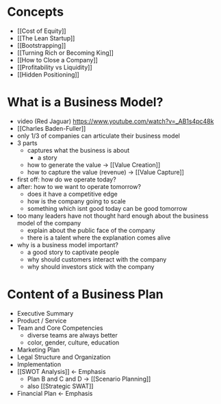# Concepts
- [[Cost of Equity]]
- [[The Lean Startup]]
- [[Bootstrapping]]
- [[Turning Rich or Becoming King]]
- [[How to Close a Company]]
- [[Profitability vs Liquidity]]
- [[Hidden Positioning]]
# What is a Business Model?
- video (Red Jaguar) https://www.youtube.com/watch?v=_AB1s4pc48k
- [[Charles Baden-Fuller]]
- only 1/3 of companies can articulate their business model
- 3 parts
	- captures what the business is about
		- a story
	- how to generate the value -> [[Value Creation]]
	- how to capture the value (revenue) -> [[Value Capture]]
 - first off: how do we operate today?
 - after: how to we want to operate tomorrow?
	 - does it have a competitive edge
	 - how is the company going to scale
	 - something which isnt good today can be good tomorrow
- too many leaders have not thought hard enough about the business model of the company
	- explain about the public face of the company
	- there is a talent where the explanation comes alive
- why is a business model important?
	- a good story to captivate people
	- why should customers interact with the company
	- why should investors stick with the company

# Content of a Business Plan
- Executive Summary
- Product / Service
- Team and Core Competencies
	- diverse teams are always better
	- color, gender, culture, education
- Marketing Plan
- Legal Structure and Organization
- Implementation
- [[SWOT Analysis]] <- Emphasis
	- Plan B and C and D -> [[Scenario Planning]]
	- also [[Strategic SWAT]]
- Financial Plan <- Emphasis